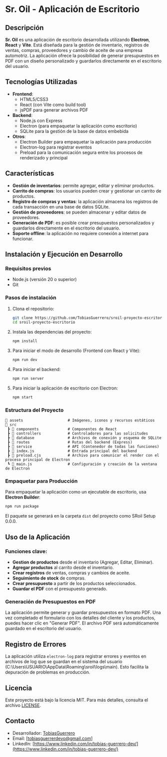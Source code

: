
# **Sr. Oil - Aplicación de Escritorio**

## **Descripción**

**Sr. Oil** es una aplicación de escritorio desarrollada utilizando **Electron**, **React** y **Vite**. Está diseñada para la gestión de inventario, registros de ventas, compras, proveedores y cambio de aceite de una empresa automotriz. La aplicación ofrece la posibilidad de generar presupuestos en PDF con un diseño personalizado y guardarlos directamente en el escritorio del usuario.

## **Tecnologías Utilizadas**

- **Frontend**: 
  - HTML5/CSS3
  - React (con Vite como build tool)
  - jsPDF para generar archivos PDF
- **Backend**: 
  - Node.js con Express
  - Electron (para empaquetar la aplicación como escritorio)
  - SQLite para la gestión de la base de datos embebida
- **Otros**: 
  - Electron Builder para empaquetar la aplicación para producción
  - Electron-log para registrar eventos
  - Preload para la comunicación segura entre los procesos de renderizado y principal

## **Características**

- **Gestión de inventarios**: permite agregar, editar y eliminar productos.
- **Carrito de compras**: los usuarios pueden crear y gestionar un carrito de productos.
- **Registro de compras y ventas**: la aplicación almacena los registros de cada transacción en una base de datos SQLite.
- **Gestión de proveedores**: se pueden almacenar y editar datos de proveedores.
- **Generación de PDF**: es posible crear presupuestos personalizados y guardarlos directamente en el escritorio del usuario.
- **Soporte offline**: la aplicación no requiere conexión a internet para funcionar.

## **Instalación y Ejecución en Desarrollo**

### **Requisitos previos**

- Node.js (versión 20 o superior)
- Git

### **Pasos de instalación**

1. Clona el repositorio:
   ```bash
   git clone https://github.com/TobiasGuerrero/sroil-proyecto-escritorio.git
   cd sroil-proyecto-escritorio
   ```

2. Instala las dependencias del proyecto:
   ```bash
   npm install
   ```

3. Para iniciar el modo de desarrollo (Frontend con React y Vite):
   ```bash
   npm run dev
   ```

4. Para iniciar el backend:
   ```bash
   npm run server
   ```

5. Para iniciar la aplicación de escritorio con Electron:
   ```bash
   npm start
   ```

### **Estructura del Proyecto**

```
📁 assets                    # Imágenes, iconos y recursos estáticos
📁 src
 ┣ 📁 components             # Componentes de React
 ┣ 📁 controllers            # Controladores para las solicitudes
 ┣ 📁 database               # Archivos de conexión y esquema de SQLite
 ┣ 📁 routes                 # Rutas del backend (Express)
 ┣ 📁 service                # API (Contenedor de todas las funciones)
 ┣ 📄 index.js               # Entrada principal del backend
 ┣ 📄 preload.cjs            # Archivo para comunicar el render con el proceso principal de Electron
 ┗ 📄 main.js                # Configuración y creación de la ventana de Electron
```

### **Empaquetar para Producción**

Para empaquetar la aplicación como un ejecutable de escritorio, usa **Electron Builder**:

```bash
npm run package
```

El paquete se generará en la carpeta `dist` del proyecto como SRoil Setup 0.0.0.

## **Uso de la Aplicación**

### **Funciones clave:**

- **Gestion de productos** desde el inventario (Agregar, Editar, Eliminar).
- **Agregar productos** al carrito desde el inventario.
- **Crear registros** de ventas, compras y cambios de aceite.
- **Seguimiento de stock** de compras.
- **Crear presupuesto** a partir de los productos seleccionados.
- **Guardar el PDF** con el presupuesto generado.

### **Generación de Presupuestos en PDF**

La aplicación permite generar y guardar presupuestos en formato PDF. Una vez completado el formulario con los detalles del cliente y los productos, puedes hacer clic en "Generar PDF". El archivo PDF será automáticamente guardado en el escritorio del usuario.

## **Registro de Errores**

La aplicación utiliza `electron-log` para registrar errores y eventos en archivos de log que se guardan en el sistema del usuario (C:\Users\USUARIO\AppData\Roaming\sroil\logs\main). Esto facilita la depuración de problemas en producción.

## **Licencia**

Este proyecto está bajo la licencia MIT. Para más detalles, consulta el archivo [LICENSE](./LICENSE).

## **Contacto**

- Desarrollador: [TobiasGuerrero](https://github.com/TobiasGuerrero)
- Email: [tobiasguerrerdevo@gmail.com]
- LinkedIn: [https://www.linkedin.com/in/tobias-guerrero-dev/](https://www.linkedin.com/in/tobias-guerrero-dev/)
